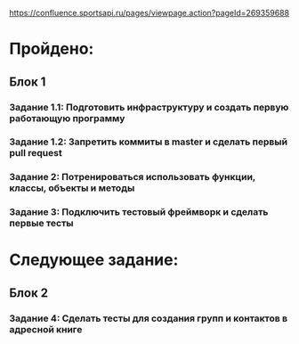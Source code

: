 https://confluence.sportsapi.ru/pages/viewpage.action?pageId=269359688

# Пройдено:
## Блок 1
### Задание 1.1: Подготовить инфраструктуру и создать первую работающую программу
### Задание 1.2: Запретить коммиты в master и сделать первый pull request
### Задание 2: Потренироваться использовать функции, классы, объекты и методы
### Задание 3: Подключить тестовый фреймворк и сделать первые тесты

# Следующее задание:

## Блок 2
### Задание 4: Сделать тесты для создания групп и контактов в адресной книге